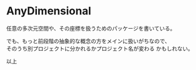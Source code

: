 # AnyDimensional
任意の多次元空間や、その座標を扱うためのパッケージを書いている。

でも、もっと前段階の抽象的な概念の方をメインに扱いがちなので、  
そのうち別プロジェクトに分かれるかプロジェクト名が変わる かもしれない。

以上
